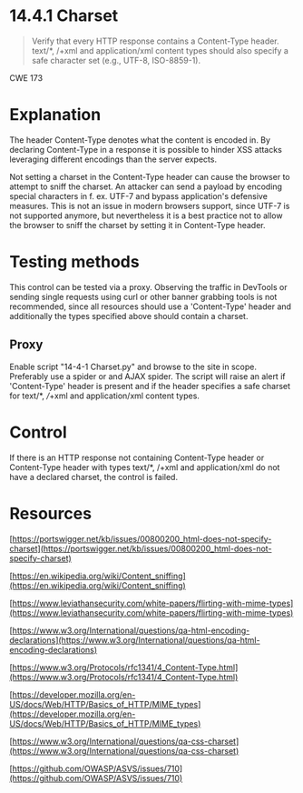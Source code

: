 # 14.4.1 Charset

> Verify that every HTTP response contains a Content-Type header. text/*, /+xml and application/xml content types should also specify a safe character set (e.g., UTF-8, ISO-8859-1).

CWE 173

# Explanation

The header Content-Type denotes what the content is encoded in. By declaring Content-Type in a response it is possible to hinder XSS attacks leveraging different encodings than the server expects.

Not setting a charset in the Content-Type header can cause the browser to attempt to sniff the charset. An attacker can send a payload by encoding special characters in f. ex. UTF-7 and bypass application's defensive measures. This is not an issue in modern browsers support, since UTF-7 is not supported anymore, but nevertheless it is a best practice not to allow the browser to sniff the charset by setting it in Content-Type header. 

# Testing methods

This control can be tested via a proxy. Observing the traffic in DevTools or sending single requests using curl or other banner grabbing tools is not recommended, since all resources should use a 'Content-Type' header and additionally the types specified above should contain a charset.

## Proxy

Enable script "14-4-1 Charset.py" and browse to the site in scope. Preferably use a spider or and AJAX spider. The script will raise an alert if 'Content-Type' header is present and if the header specifies a safe charset for text/*, */*+xml and application/xml content types.

# Control

If there is an HTTP response not containing Content-Type header or Content-Type header with types text/*, /+xml and application/xml do not have a declared charset, the control is failed.

# Resources

[https://portswigger.net/kb/issues/00800200_html-does-not-specify-charset](https://portswigger.net/kb/issues/00800200_html-does-not-specify-charset)

[https://en.wikipedia.org/wiki/Content_sniffing](https://en.wikipedia.org/wiki/Content_sniffing)

[https://www.leviathansecurity.com/white-papers/flirting-with-mime-types](https://www.leviathansecurity.com/white-papers/flirting-with-mime-types)

[https://www.w3.org/International/questions/qa-html-encoding-declarations](https://www.w3.org/International/questions/qa-html-encoding-declarations)

[https://www.w3.org/Protocols/rfc1341/4_Content-Type.html](https://www.w3.org/Protocols/rfc1341/4_Content-Type.html)

[https://developer.mozilla.org/en-US/docs/Web/HTTP/Basics_of_HTTP/MIME_types](https://developer.mozilla.org/en-US/docs/Web/HTTP/Basics_of_HTTP/MIME_types)

[https://www.w3.org/International/questions/qa-css-charset](https://www.w3.org/International/questions/qa-css-charset)

[https://github.com/OWASP/ASVS/issues/710](https://github.com/OWASP/ASVS/issues/710)